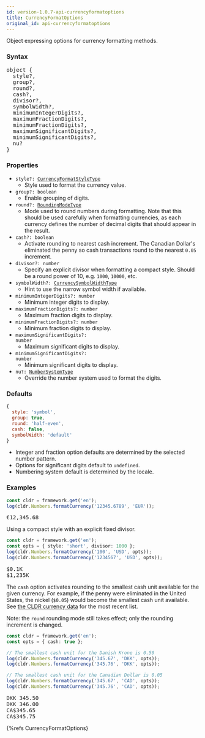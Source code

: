 ```yaml
---
id: version-1.0.7-api-currencyformatoptions
title: CurrencyFormatOptions
original_id: api-currencyformatoptions
---
```


Object expressing options for currency formatting methods.

### Syntax

<pre class="syntax">
object {
  style?,
  group?,
  round?,
  cash?,
  divisor?,
  symbolWidth?,
  minimumIntegerDigits?,
  maximumFractionDigits?,
  minimumFractionDigits?,
  maximumSignificantDigits?,
  minimumSignificantDigits?,
  nu?
}
</pre>


### Properties

  - <code class="def">style?: <span>[CurrencyFormatStyleType](api-currencyformatstyletype.html)</span></code>
    - Style used to format the currency value.
  - <code class="def">group?: <span>boolean</span></code>
    - Enable grouping of digits.
  - <code class="def">round?: <span>[RoundingModeType](api-roundingmodetype.html)</span></code>
    - Mode used to round numbers during formatting. Note that this should be used carefully when formatting currencies, as each currency defines the number of decimal digits that should appear in the result.
  - <code class="def">cash?: <span>boolean</span></code>
    - Activate rounding to nearest cash increment. The Canadian Dollar's eliminated the penny so cash transactions round to the nearest `0.05` increment.
  - <code class="def">divisor?: <span>number</span></code>
    - Specify an explicit divisor when formatting a compact style. Should be a round power of 10, e.g. `1000`, `10000`, etc.
  - <code class="def">symbolWidth?: <span>[CurrencySymbolWidthType](api-currencysymbolwidthtype.html)</span></code>
    - Hint to use the narrow symbol width if available.
  - <code class="def">minimumIntegerDigits?: <span>number</span></code>
    - Minimum integer digits to display.
  - <code class="def">maximumFractionDigits?: <span>number</span></code>
    - Maximum fraction digits to display.
  - <code class="def">minimumFractionDigits?: <span>number</span></code>
    - Minimum fraction digits to display.
  - <code class="def">maximumSignificantDigits?: <span>number</span></code>
    - Maximum significant digits to display.
  - <code class="def">minimumSignificantDigits?: <span>number</span></code>
    - Minimum significant digits to display.
  - <code class="def">nu?: <span>[NumberSystemType](api-numbersystemtype.html)</span></code>
    - Override the number system used to format the digits.

### Defaults

```javascript
{
  style: 'symbol',
  group: true,
  round: 'half-even',
  cash: false,
  symbolWidth: 'default'
}
```

* Integer and fraction option defaults are determined by the selected number pattern.
* Options for significant digits default to `undefined`.
* Numbering system default is determined by the locale.

### Examples

```typescript
const cldr = framework.get('en');
log(cldr.Numbers.formatCurrency('12345.6789', 'EUR'));
```
<pre class="output">
€12,345.68
</pre>


Using a compact style with an explicit fixed divisor.

```typescript
const cldr = framework.get('en');
const opts = { style: 'short', divisor: 1000 };
log(cldr.Numbers.formatCurrency('100', 'USD', opts));
log(cldr.Numbers.formatCurrency('1234567', 'USD', opts));
```
<pre class="output">
$0.1K
$1,235K
</pre>


The `cash` option activates rounding to the smallest cash unit available for the given currency. For example, if the penny were eliminated in the United States, the nickel (`$0.05`) would become the smallest cash unit available. See [the CLDR currency data](https://github.com/unicode-cldr/cldr-core/blob/master/supplemental/currencyData.json) for the most recent list.

Note: the `round` rounding mode still takes effect; only the rounding increment is changed.

```typescript
const cldr = framework.get('en');
const opts = { cash: true };

// The smallest cash unit for the Danish Krone is 0.50
log(cldr.Numbers.formatCurrency('345.67', 'DKK', opts));
log(cldr.Numbers.formatCurrency('345.76', 'DKK', opts));

// The smallest cash unit for the Canadian Dollar is 0.05
log(cldr.Numbers.formatCurrency('345.67', 'CAD', opts));
log(cldr.Numbers.formatCurrency('345.76', 'CAD', opts));
```
<pre class="output">
DKK 345.50
DKK 346.00
CA$345.65
CA$345.75
</pre>


{%refs CurrencyFormatOptions}
